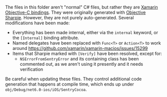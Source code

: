 The files in this folder aren't "normal" C# files, but rather they are [Xamarin Objective-C bindings][1].  They were originally generated with [Objective Sharpie][2].  However, they are not purely auto-generated.  Several modifications have been made:

- Everything has been made internal, either via the `internal` keyword, or the `[Internal]` binding attribute.
- Named delegates have been replaced with `Func<T>` or `Action<T>` to work around https://github.com/xamarin/xamarin-macios/issues/15299
- Items that Sharpie marked with `[Verify]` have been resolved, except for:
  - `NSErrorFromSentryError` and its containing class has been commented out, as we aren't using it presently and it needs verification

Be careful when updating these files.  They control additional code generation that happens at compile time,
which ends up under `obj/Debug/net6.0-ios/iOS/SentryCocoa`.

[1]: https://docs.microsoft.com/xamarin/cross-platform/macios/binding/objective-c-libraries
[2]: https://docs.microsoft.com/xamarin/cross-platform/macios/binding/objective-sharpie
